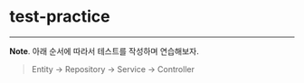 # test-practice

------
**Note**. 아래 순서에 따라서 테스트를 작성하며 연습해보자.

> Entity -> Repository -> Service -> Controller